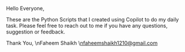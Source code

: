 Hello Everyone,

These are the Python Scripts that I created using Copilot to do my daily task.
Please feel free to reach out to me if you have any questions, suggestion or feedback.

Thank You,
\nFaheem Shaikh
\nfaheemshaikh1210@gmail.com

